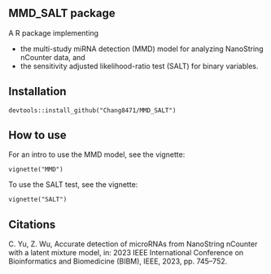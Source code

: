 ## MMD_SALT package

A R package implementing 
* the multi-study miRNA detection (MMD) model for analyzing NanoString nCounter data, and
* the sensitivity adjusted likelihood-ratio test (SALT) for binary variables.

## Installation

```
devtools::install_github("Chang8471/MMD_SALT")
```

## How to use

For an intro to use the MMD model, see the vignette:

```
vignette("MMD")
```

To use the SALT test, see the vignette:

```
vignette("SALT")
```

## Citations

C. Yu, Z. Wu, Accurate detection of microRNAs from NanoString nCounter with a latent mixture model, in: 2023 IEEE International Conference on Bioinformatics and Biomedicine (BIBM), IEEE, 2023, pp. 745–752.

